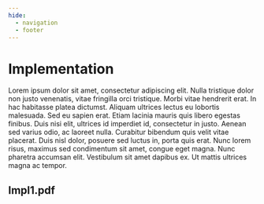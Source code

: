 ```yaml
---
hide:
  - navigation
  - footer
---
```


# Implementation

Lorem ipsum dolor sit amet, consectetur adipiscing elit. Nulla tristique dolor non justo venenatis, vitae fringilla orci tristique. Morbi vitae hendrerit erat. In hac habitasse platea dictumst. Aliquam ultrices lectus eu lobortis malesuada. Sed eu sapien erat. Etiam lacinia mauris quis libero egestas finibus. Duis nisi elit, ultrices id imperdiet id, consectetur in justo. Aenean sed varius odio, ac laoreet nulla. Curabitur bibendum quis velit vitae placerat. Duis nisl dolor, posuere sed luctus in, porta quis erat. Nunc lorem risus, maximus sed condimentum sit amet, congue eget magna. Nunc pharetra accumsan elit. Vestibulum sit amet dapibus ex. Ut mattis ultrices magna ac tempor. 

## Impl1.pdf

<object data="../pdf/Impl1.pdf" type="application/pdf" width="100%" height="500">
</object>